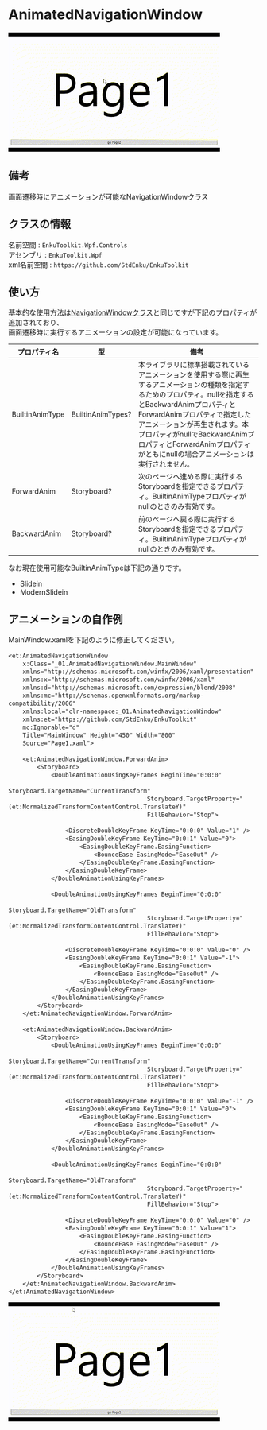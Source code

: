 # AnimatedNavigationWindow

![gif1](./imgs/gif1.gif)



## 備考

画面遷移時にアニメーションが可能なNavigationWindowクラス



## クラスの情報

名前空間 : `EnkuToolkit.Wpf.Controls`<br/>アセンブリ : `EnkuToolkit.Wpf`<br/>xml名前空間 : `https://github.com/StdEnku/EnkuToolkit`



## 使い方

基本的な使用方法は[NavigationWindowクラス](https://learn.microsoft.com/ja-jp/dotnet/api/system.windows.navigation.navigationwindow?view=windowsdesktop-7.0)と同じですが下記のプロパティが追加されており、<br/>
画面遷移時に実行するアニメーションの設定が可能になっています。




| プロパティ名    | 型                | 備考                                                         |
| --------------- | ----------------- | ------------------------------------------------------------ |
| BuiltinAnimType | BuiltinAnimTypes? | 本ライブラリに標準搭載されているアニメーションを使用する際に再生するアニメーションの種類を指定するためのプロパティ。nullを指定するとBackwardAnimプロパティとForwardAnimプロパティで指定したアニメーションが再生されます。本プロパティがnullでBackwardAnimプロパティとForwardAnimプロパティがともにnullの場合アニメーションは実行されません。 |
| ForwardAnim     | Storyboard?       | 次のページへ進める際に実行するStoryboardを指定できるプロパティ。BuiltinAnimTypeプロパティがnullのときのみ有効です。 |
| BackwardAnim    | Storyboard?       | 前のページへ戻る際に実行するStoryboardを指定できるプロパティ。BuiltinAnimTypeプロパティがnullのときのみ有効です。 |

なお現在使用可能なBuiltinAnimTypeは下記の通りです。

- Slidein
- ModernSlidein



## アニメーションの自作例

MainWindow.xamlを下記のように修正してください。

```xaml
<et:AnimatedNavigationWindow
    x:Class="_01.AnimatedNavigationWindow.MainWindow"
    xmlns="http://schemas.microsoft.com/winfx/2006/xaml/presentation"
    xmlns:x="http://schemas.microsoft.com/winfx/2006/xaml"
    xmlns:d="http://schemas.microsoft.com/expression/blend/2008"
    xmlns:mc="http://schemas.openxmlformats.org/markup-compatibility/2006"
    xmlns:local="clr-namespace:_01.AnimatedNavigationWindow"
    xmlns:et="https://github.com/StdEnku/EnkuToolkit"
    mc:Ignorable="d"
    Title="MainWindow" Height="450" Width="800"
    Source="Page1.xaml">

    <et:AnimatedNavigationWindow.ForwardAnim>
        <Storyboard>
            <DoubleAnimationUsingKeyFrames BeginTime="0:0:0"
                                       Storyboard.TargetName="CurrentTransform"
                                       Storyboard.TargetProperty="(et:NormalizedTransformContentControl.TranslateY)"
                                       FillBehavior="Stop">

                <DiscreteDoubleKeyFrame KeyTime="0:0:0" Value="1" />
                <EasingDoubleKeyFrame KeyTime="0:0:1" Value="0">
                    <EasingDoubleKeyFrame.EasingFunction>
                        <BounceEase EasingMode="EaseOut" />
                    </EasingDoubleKeyFrame.EasingFunction>
                </EasingDoubleKeyFrame>
            </DoubleAnimationUsingKeyFrames>

            <DoubleAnimationUsingKeyFrames BeginTime="0:0:0"
                                       Storyboard.TargetName="OldTransform"
                                       Storyboard.TargetProperty="(et:NormalizedTransformContentControl.TranslateY)"
                                       FillBehavior="Stop">

                <DiscreteDoubleKeyFrame KeyTime="0:0:0" Value="0" />
                <EasingDoubleKeyFrame KeyTime="0:0:1" Value="-1">
                    <EasingDoubleKeyFrame.EasingFunction>
                        <BounceEase EasingMode="EaseOut" />
                    </EasingDoubleKeyFrame.EasingFunction>
                </EasingDoubleKeyFrame>
            </DoubleAnimationUsingKeyFrames>
        </Storyboard>
    </et:AnimatedNavigationWindow.ForwardAnim>

    <et:AnimatedNavigationWindow.BackwardAnim>
        <Storyboard>
            <DoubleAnimationUsingKeyFrames BeginTime="0:0:0"
                                       Storyboard.TargetName="CurrentTransform"
                                       Storyboard.TargetProperty="(et:NormalizedTransformContentControl.TranslateY)"
                                       FillBehavior="Stop">

                <DiscreteDoubleKeyFrame KeyTime="0:0:0" Value="-1" />
                <EasingDoubleKeyFrame KeyTime="0:0:1" Value="0">
                    <EasingDoubleKeyFrame.EasingFunction>
                        <BounceEase EasingMode="EaseOut" />
                    </EasingDoubleKeyFrame.EasingFunction>
                </EasingDoubleKeyFrame>
            </DoubleAnimationUsingKeyFrames>

            <DoubleAnimationUsingKeyFrames BeginTime="0:0:0"
                                       Storyboard.TargetName="OldTransform"
                                       Storyboard.TargetProperty="(et:NormalizedTransformContentControl.TranslateY)"
                                       FillBehavior="Stop">

                <DiscreteDoubleKeyFrame KeyTime="0:0:0" Value="0" />
                <EasingDoubleKeyFrame KeyTime="0:0:1" Value="1">
                    <EasingDoubleKeyFrame.EasingFunction>
                        <BounceEase EasingMode="EaseOut" />
                    </EasingDoubleKeyFrame.EasingFunction>
                </EasingDoubleKeyFrame>
            </DoubleAnimationUsingKeyFrames>
        </Storyboard>
    </et:AnimatedNavigationWindow.BackwardAnim>
</et:AnimatedNavigationWindow>
```

![img1](./imgs/gif2.gif)